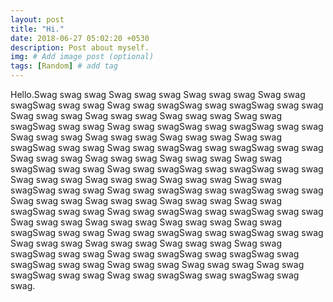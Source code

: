```yaml
---
layout: post
title: "Hi."
date: 2018-06-27 05:02:20 +0530
description: Post about myself.
img: # Add image post (optional)
tags: [Random] # add tag
---
```


Hello.Swag swag swag Swag swag swag Swag swag swag Swag swag swagSwag swag swag Swag swag swagSwag swag swagSwag swag swag Swag swag swag Swag swag swag Swag swag swag Swag swag swagSwag swag swag Swag swag swagSwag swag swagSwag swag swag Swag swag swag Swag swag swag Swag swag swag Swag swag swagSwag swag swag Swag swag swagSwag swag swagSwag swag swag Swag swag swag Swag swag swag Swag swag swag Swag swag swagSwag swag swag Swag swag swagSwag swag swagSwag swag swag Swag swag swag Swag swag swag Swag swag swag Swag swag swagSwag swag swag Swag swag swagSwag swag swagSwag swag swag Swag swag swag Swag swag swag Swag swag swag Swag swag swagSwag swag swag Swag swag swagSwag swag swagSwag swag swag Swag swag swag Swag swag swag Swag swag swag Swag swag swagSwag swag swag Swag swag swagSwag swag swagSwag swag swag Swag swag swag Swag swag swag Swag swag swag Swag swag swagSwag swag swag Swag swag swagSwag swag swagSwag swag swagSwag swag swag Swag swag swag Swag swag swag Swag swag swagSwag swag swag Swag swag swagSwag swag swagSwag swag swag.
